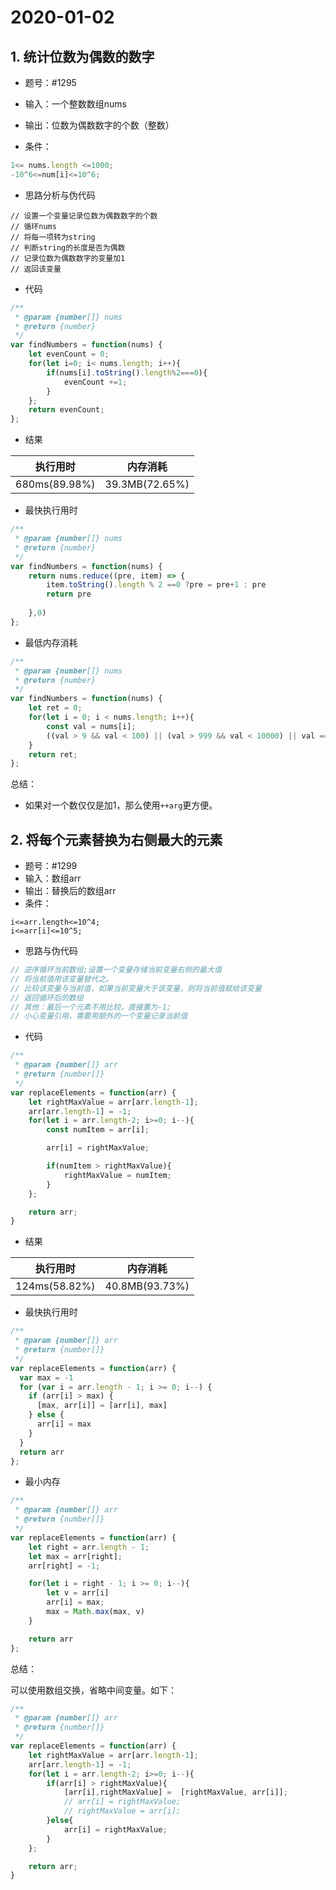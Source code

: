 # 2020-01-02

## 1. 统计位数为偶数的数字

- 题号：#1295

- 输入：一个整数数组nums
- 输出：位数为偶数数字的个数（整数）
- 条件：

```js
1<= nums.length <=1000;
-10^6<=num[i]<=10^6;
```

- 思路分析与伪代码

```text
// 设置一个变量记录位数为偶数数字的个数
// 循环nums
// 将每一项转为string
// 判断string的长度是否为偶数
// 记录位数为偶数数字的变量加1
// 返回该变量
```

- 代码

```js
/**
 * @param {number[]} nums
 * @return {number}
 */
var findNumbers = function(nums) {
    let evenCount = 0;
    for(let i=0; i< nums.length; i++){
        if(nums[i].toString().length%2===0){
            evenCount +=1;
        }
    };
    return evenCount;
};
```

- 结果

| 执行用时      | 内存消耗       |
| ------------- | -------------- |
| 680ms(89.98%) | 39.3MB(72.65%) |

- 最快执行用时

```js
/**
 * @param {number[]} nums
 * @return {number}
 */
var findNumbers = function(nums) {
    return nums.reduce((pre, item) => {
        item.toString().length % 2 ==0 ?pre = pre+1 : pre
        return pre
           
    },0)
};
```

- 最低内存消耗

```js
/**
 * @param {number[]} nums
 * @return {number}
 */
var findNumbers = function(nums) {
    let ret = 0;
    for(let i = 0; i < nums.length; i++){
        const val = nums[i];
        ((val > 9 && val < 100) || (val > 999 && val < 10000) || val === 100000) && ++ret;
    }
    return ret;
};
```

总结：

- 如果对一个数仅仅是加1，那么使用`++arg`更方便。

## 2. 将每个元素替换为右侧最大的元素

- 题号：#1299
- 输入：数组arr
- 输出：替换后的数组arr
- 条件：

```text
i<=arr.length<=10^4;
i<=arr[i]<=10^5;
```

- 思路与伪代码

```js
// 逆序循环当前数组;设置一个变量存储当前变量右侧的最大值
// 将当前值用该变量替代之。
// 比较该变量与当前值，如果当前变量大于该变量，则将当前值赋给该变量
// 返回循环后的数组
// 其他：最后一个元素不用比较，直接置为-1;
// 小心变量引用，需要用额外的一个变量记录当前值
```

- 代码

```js
/**
 * @param {number[]} arr
 * @return {number[]}
 */
var replaceElements = function(arr) {
    let rightMaxValue = arr[arr.length-1];
    arr[arr.length-1] = -1;
    for(let i = arr.length-2; i>=0; i--){
        const numItem = arr[i];

        arr[i] = rightMaxValue;

        if(numItem > rightMaxValue){
            rightMaxValue = numItem;
        }
    };

    return arr;
}
```

- 结果

| 执行用时      | 内存消耗       |
| ------------- | -------------- |
| 124ms(58.82%) | 40.8MB(93.73%) |

- 最快执行用时

```js
/**
 * @param {number[]} arr
 * @return {number[]}
 */
var replaceElements = function(arr) {
  var max = -1
  for (var i = arr.length - 1; i >= 0; i--) {
    if (arr[i] > max) {
      [max, arr[i]] = [arr[i], max]
    } else {
      arr[i] = max
    }
  }
  return arr
};
```

- 最小内存

```js
/**
 * @param {number[]} arr
 * @return {number[]}
 */
var replaceElements = function(arr) {
    let right = arr.length - 1;
    let max = arr[right];
    arr[right] = -1;

    for(let i = right - 1; i >= 0; i--){
        let v = arr[i]
        arr[i] = max;
        max = Math.max(max, v)
    }

    return arr
};
```

总结：

可以使用数组交换，省略中间变量。如下：

```js
/**
 * @param {number[]} arr
 * @return {number[]}
 */
var replaceElements = function(arr) {
    let rightMaxValue = arr[arr.length-1];
    arr[arr.length-1] = -1;
    for(let i = arr.length-2; i>=0; i--){
        if(arr[i] > rightMaxValue){
            [arr[i],rightMaxValue] =  [rightMaxValue, arr[i]];
            // arr[i] = rightMaxValue;
            // rightMaxValue = arr[i];
        }else{
            arr[i] = rightMaxValue;
        }
    };

    return arr;
}
```



